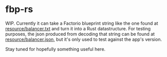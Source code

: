 # fbp-rs

WIP.  Currently it can take a Factorio blueprint string like the one found at [resource/balancer.txt](http://github.com/deciduously/fbp-rs/blob/master/resource/balancer.txt) and turn it into a Rust datastructure.  For testing purposes, the json produced from decoding that string can be found at [resource/balancer.json](https://github.com/deciduously/fbp-rs/blob/master/resource/balancer.json), but it's only used to test against the app's version.

Stay tuned for hopefully something useful here.

